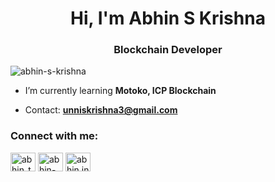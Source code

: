 <h1 align="center">Hi, I'm Abhin S Krishna</h1>
<h3 align="center">Blockchain Developer</h3>

<p align="left"> <img src="https://komarev.com/ghpvc/?username=abhin-s-krishna&label=Profile%20views&color=0e75b6&style=flat" alt="abhin-s-krishna" /> </p>

- I’m currently learning **Motoko, ICP Blockchain**

- Contact: **unniskrishna3@gmail.com**

<h3 align="left">Connect with me:</h3>
<p align="left">
<a href="https://x.com/AbhinSKrishna" target="blank"><img align="center" src="https://raw.githubusercontent.com/rahuldkjain/github-profile-readme-generator/master/src/images/icons/Social/twitter.svg" alt="abhin_twitter" height="30" width="40" /></a>
<a href="https://www.linkedin.com/in/abhinskrishna/" target="blank"><img align="center" src="https://raw.githubusercontent.com/rahuldkjain/github-profile-readme-generator/master/src/images/icons/Social/linked-in-alt.svg" alt="abhin-s-krishna" height="30" width="40" /></a>
<a href="https://www.instagram.com/abhinskrishna/" target="blank"><img align="center" src="https://raw.githubusercontent.com/rahuldkjain/github-profile-readme-generator/master/src/images/icons/Social/instagram.svg" alt="abhin.instagram" height="30" width="40" /></a>
</p>

